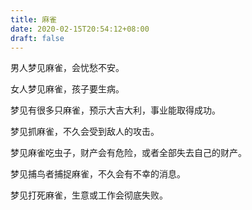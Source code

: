 ```yaml
---
title: 麻雀
date: 2020-02-15T20:54:12+08:00
draft: false
---
```


男人梦见麻雀，会忧愁不安。

女人梦见麻雀，孩子要生病。

梦见有很多只麻雀，预示大吉大利，事业能取得成功。

梦见抓麻雀，不久会受到敌人的攻击。

梦见麻雀吃虫子，财产会有危险，或者全部失去自己的财产。

梦见捕鸟者捕捉麻雀，不久会有不幸的消息。

梦见打死麻雀，生意或工作会彻底失败。